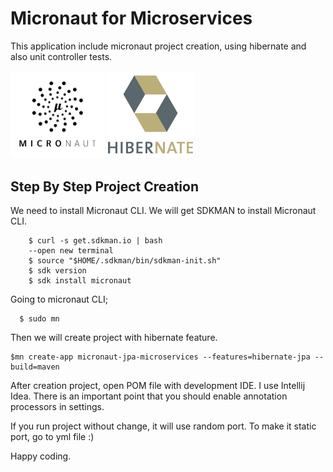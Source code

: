 # Micronaut for Microservices

This application include micronaut project creation, using hibernate and also unit controller tests. 

<p align="left">
  <img src="/src/main/resources/images/micronaut.jpg" width="150" title="Micronaut">
       
  <img src="/src/main/resources/images/hibernate.png" width="140" title="Hibernate">
</p>

## Step By Step Project Creation

We need to install Micronaut CLI. We will get SDKMAN to install Micronaut CLI.

        $ curl -s get.sdkman.io | bash
        --open new terminal
        $ source "$HOME/.sdkman/bin/sdkman-init.sh"
        $ sdk version
        $ sdk install micronaut

 Going to micronaut CLI; 
 
      $ sudo mn

 Then we will create project with hibernate feature. 

    $mn create-app micronaut-jpa-microservices --features=hibernate-jpa --build=maven

After creation project, open POM file with development IDE. I use Intellij Idea. There is an important point that you should enable annotation processors in settings. 

If you run project without change, it will use random port. To make it static port, go to yml file :) 

Happy coding. 
